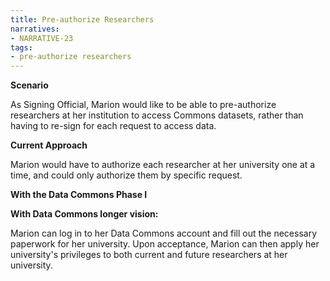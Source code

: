 ```yaml
---
title: Pre-authorize Researchers
narratives:
- NARRATIVE-23
tags:
- pre-authorize researchers
---
```

**Scenario**

As Signing Official, Marion would like to be able to pre-authorize researchers at her institution to access Commons datasets, rather than having to re-sign for each request to access data.

**Current Approach**

Marion would have to authorize each researcher at her university one at a time, and could only authorize them by specific request.

**With the Data Commons Phase I**



**With Data Commons longer vision:**

Marion can log in to her Data Commons account and fill out the necessary paperwork for her university. Upon acceptance, Marion can then apply her university's privileges to both current and future researchers at her university.
